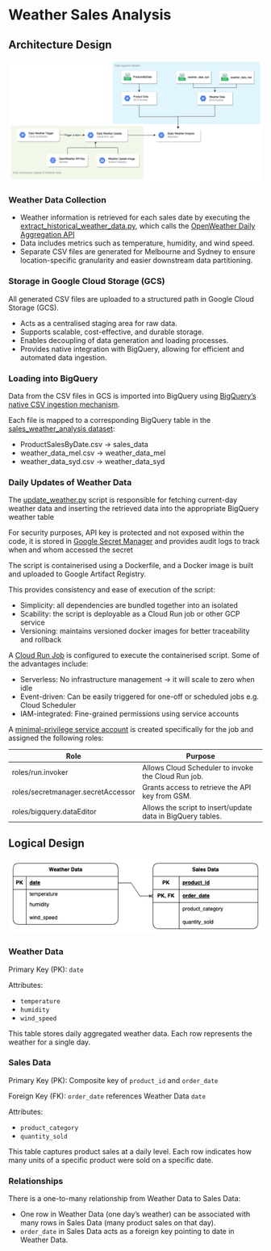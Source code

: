 # Weather Sales Analysis

## Architecture Design

![Architecture Diagram](images/weather_sales_architecture.png)

### Weather Data Collection
- Weather information is retrieved for each sales date by executing the [extract_historical_weather_data.py](scripts/extract_historical_weather_data.py), which calls the [OpenWeather Daily Aggregation API](https://openweathermap.org/api/one-call-3#history_daily_aggregation)
- Data includes metrics such as temperature, humidity, and wind speed.
- Separate CSV files are generated for Melbourne and Sydney to ensure location-specific granularity and easier downstream data partitioning.

### Storage in Google Cloud Storage (GCS)
All generated CSV files are uploaded to a structured path in Google Cloud Storage (GCS).

- Acts as a centralised staging area for raw data.
- Supports scalable, cost-effective, and durable storage.
- Enables decoupling of data generation and loading processes.
- Provides native integration with BigQuery, allowing for efficient and automated data ingestion.

### Loading into BigQuery
Data from the CSV files in GCS is imported into BigQuery using [BigQuery’s native CSV ingestion mechanism](https://cloud.google.com/bigquery/docs/loading-data-cloud-storage-csv).

Each file is mapped to a corresponding BigQuery table in the [sales_weather_analysis dataset](https://console.cloud.google.com/bigquery?referrer=search&authuser=1&hl=en&inv=1&invt=AbxnTg&project=deft-approach-459711-g2&ws=!1m14!1m4!1m3!1sdeft-approach-459711-g2!2sbquxjob_9648076_196dd8b04d2!3saustralia-southeast1!1m4!4m3!1sdeft-approach-459711-g2!2ssales_weather_analysis!3sweather_data_syd!1m3!3m2!1sdeft-approach-459711-g2!2ssales_weather_analysis):
- ProductSalesByDate.csv → sales_data
- weather_data_mel.csv → weather_data_mel
- weather_data_syd.csv → weather_data_syd

### Daily Updates of Weather Data

The [update_weather.py](scripts/update_weather.py) script is responsible for fetching current-day weather data and inserting the retrieved data into the appropriate BigQuery weather table

For security purposes, API key is protected and not exposed within the code, it is stored in [Google Secret Manager](https://console.cloud.google.com/security/secret-manager/secret/openweather-api-key/versions?authuser=1&hl=en&inv=1&invt=AbxsJw&project=deft-approach-459711-g2) and provides audit logs to track when and whom accessed the secret

The script is containerised using a Dockerfile, and a Docker image is built and uploaded to Google Artifact Registry.

This provides consistency and ease of execution of the script:
- Simplicity: all dependencies are bundled together into an isolated
- Scability: the script is deployable as a Cloud Run job or other GCP service
- Versioning: maintains versioned docker images for better traceability and rollback

A [Cloud Run Job](https://console.cloud.google.com/run/jobs/details/australia-southeast1/daily-weather-update/executions?authuser=1&hl=en&inv=1&invt=AbxsJw&project=deft-approach-459711-g2) is configured to execute the containerised script. Some of the advantages include:
- Serverless: No infrastructure management -> it will scale to zero when idle
- Event-driven: Can be easily triggered for one-off or scheduled jobs e.g. Cloud Scheduler
- IAM-integrated: Fine-grained permissions using service accounts

A [minimal-privilege service account](https://console.cloud.google.com/iam-admin/serviceaccounts/details/111238670720876796289?authuser=1&hl=en&inv=1&invt=Abxr5g&project=deft-approach-459711-g2) is created specifically for the job and assigned the following roles:

| Role                                  | Purpose                                                        |
|---------------------------------------|----------------------------------------------------------------|
| roles/run.invoker                     | Allows Cloud Scheduler to invoke the Cloud Run job.            |
| roles/secretmanager.secretAccessor    | Grants access to retrieve the API key from GSM.                |
| roles/bigquery.dataEditor             | Allows the script to insert/update data in BigQuery tables.    |


## Logical Design

![Logical Design](images/weather_sales_logical_model.png)

### Weather Data
Primary Key (PK): `date`

Attributes:
- `temperature`
- `humidity`
- `wind_speed`

This table stores daily aggregated weather data. Each row represents the weather for a single day.

### Sales Data
Primary Key (PK): Composite key of `product_id` and `order_date`

Foreign Key (FK): `order_date` references Weather Data `date`

Attributes:
- `product_category`
- `quantity_sold`

This table captures product sales at a daily level. Each row indicates how many units of a specific product were sold on a specific date.

### Relationships
There is a one-to-many relationship from Weather Data to Sales Data:
- One row in Weather Data (one day’s weather) can be associated with many rows in Sales Data (many product sales on that day).
- `order_date` in Sales Data acts as a foreign key pointing to date in Weather Data.